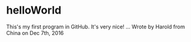 # helloWorld
This's my first program in GitHub.  It's very nice! ...        Wrote by Harold from China on Dec 7th, 2016
